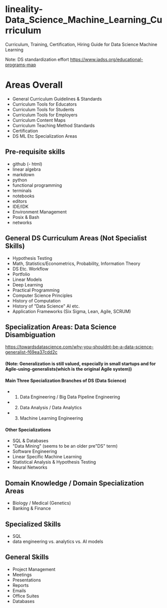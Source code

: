 # lineality-Data_Science_Machine_Learning_Curriculum
Curriculum, Training, Certification, Hiring Guide for Data Science Machine Learning

Note: DS standardization effort  https://www.iadss.org/educational-programs-map

# Areas Overall
- General Curriculum Guidelines & Standards
- Curriculum Tools for Educators
- Curriculum Tools for Students
- Curriculum Tools for Employers
- Curriculum Content Maps
- Curriculum Teaching Method Standards
- Certification
- DS ML Etc Specialization Areas

## Pre-requisite skills
- github
(- html)
- linear algebra
- markdown
- python
- functional programming
- terminals
- notebooks
- editors
- IDE/IDK
- Environment Management
- Posix & Bash
- networks

## General DS Curriculum Areas (Not Specialist Skills)
- Hypothesis Testing
- Math, Statistics/Econometrics, Probability, Information Theory
- DS Etc. Workflow
- Portfolio 
- Linear Models
- Deep Learning
- Practical Programming
- Computer Science Principles
- History of Computation
- History of "Data Science" AI etc.
- Application Frameworks (Six Sigma, Lean, Agile, SCRUM)

## Specialization Areas: Data Science Disambiguation 
https://towardsdatascience.com/why-you-shouldnt-be-a-data-science-generalist-f69ea37cdd2c 
#### (Note: Generalization is still valued, especially in small startups and for Agile-using-generalists(which is the original Agile system))

#### Main Three Specialization Branches of DS (Data Science)
- 1. Data Engineering / Big Data Pipeline Engineering
- 2. Data Analysis / Data Analytics
- 3. Machine Learning Engineering

#### Other Specializations
- SQL & Databases
- "Data Mining" (seems to be an older pre"DS" term)
- Software Engineering
- Linear Specific Machine Learning
- Statistical Analysis & Hypothesis Testing
- Neural Networks

## Domain Knowledge / Domain Specialization Areas
- Biology / Medical (Genetics)
- Banking & Finance


## Specialized Skills
- SQL
- data engineering vs. analytics vs. AI models

## General Skills
- Project Management
- Meetings
- Presentations
- Reports
- Emails
- Office Suites
- Databases

